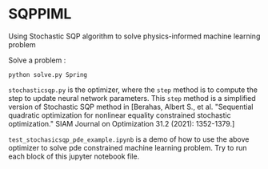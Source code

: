 # SQPPIML
Using Stochastic SQP algorithm to solve physics-informed machine learning problem

Solve a problem :
```
python solve.py Spring
```

`stochasticsqp.py` is the optimizer, where the `step` method is to compute the step to update neural network parameters. This `step` method is a simplified version of Stochastic SQP method in [Berahas, Albert S., et al. "Sequential quadratic optimization for nonlinear equality constrained stochastic optimization." SIAM Journal on Optimization 31.2 (2021): 1352-1379.]

`test_stochasicsqp_pde_example.ipynb` is a demo of how to use the above optimizer to solve pde constrained machine learning problem. Try to run each block of this jupyter notebook file.

